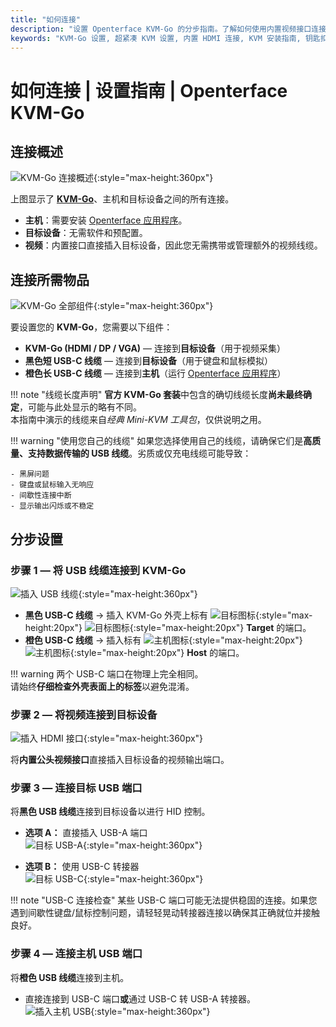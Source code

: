 ```yaml
---
title: "如何连接"
description: "设置 Openterface KVM-Go 的分步指南。了解如何使用内置视频接口连接主机和目标设备，体验超简单的直接插入式连接。"
keywords: "KVM-Go 设置, 超紧凑 KVM 设置, 内置 HDMI 连接, KVM 安装指南, 钥匙扣 KVM 设置, USB KVM 连接, 无显示器设置, 便携式 KVM 设置"
---
```


# **如何连接** | 设置指南 | Openterface KVM-Go

## **连接概述**

![KVM-Go 连接概述](https://assets.openterface.com/images/kvm-go/step-0-overview.webp){:style="max-height:360px"}

上图显示了 [**KVM-Go**](/product/kvm-go)、主机和目标设备之间的所有连接。

- **主机**：需要安装 [Openterface 应用程序](/app)。  
- **目标设备**：无需软件和预配置。
- **视频**：内置接口直接插入目标设备，因此您无需携带或管理额外的视频线缆。

## **连接所需物品**

![KVM-Go 全部组件](https://assets.openterface.com/images/kvm-go/step-0-all-parts.webp){:style="max-height:360px"}

要设置您的 **KVM-Go**，您需要以下组件：

- **KVM-Go (HDMI / DP / VGA)** — 连接到**目标设备**（用于视频采集）  
- **黑色短 USB-C 线缆** — 连接到**目标设备**（用于键盘和鼠标模拟）
- **橙色长 USB-C 线缆** — 连接到**主机**（运行 [Openterface 应用程序](/app)）

!!! note "线缆长度声明"
    **官方 KVM-Go 套装**中包含的确切线缆长度**尚未最终确定**，可能与此处显示的略有不同。  
    本指南中演示的线缆来自*经典 Mini-KVM 工具包*，仅供说明之用。

!!! warning "使用您自己的线缆"
    如果您选择使用自己的线缆，请确保它们是**高质量、支持数据传输的 USB 线缆**。劣质或仅充电线缆可能导致：
    
    - 黑屏问题
    - 键盘或鼠标输入无响应
    - 间歇性连接中断
    - 显示输出闪烁或不稳定

## **分步设置**

### **步骤 1 — 将 USB 线缆连接到 KVM-Go**
![插入 USB 线缆](https://assets.openterface.com/images/kvm-go/step-1-plugged.webp){:style="max-height:360px"}

- **黑色 USB-C 线缆** → 插入 KVM-Go 外壳上标有 ![目标图标](https://assets.openterface.com/images/shell-icons/target-computer.svg#only-light){:style="max-height:20px"} ![目标图标](https://assets.openterface.com/images/shell-icons/target-computer_1.svg#only-dark){:style="max-height:20px"} **Target** 的端口。  
- **橙色 USB-C 线缆** → 插入标有 ![主机图标](https://assets.openterface.com/images/shell-icons/host-computer.svg#only-light){:style="max-height:20px"} ![主机图标](https://assets.openterface.com/images/shell-icons/host-computer_1.svg#only-dark){:style="max-height:20px"} **Host** 的端口。

!!! warning
    两个 USB-C 端口在物理上完全相同。  
    请始终**仔细检查外壳表面上的标签**以避免混淆。

### **步骤 2 — 将视频连接到目标设备**
![插入 HDMI 接口](https://assets.openterface.com/images/kvm-go/step-3-hdmi-plugged.webp){:style="max-height:360px"}

将**内置公头视频接口**直接插入目标设备的视频输出端口。

### **步骤 3 — 连接目标 USB 端口**
将**黑色 USB 线缆**连接到目标设备以进行 HID 控制。

- **选项 A：** 直接插入 USB-A 端口  
  ![目标 USB-A](https://assets.openterface.com/images/kvm-go/step-4-target-plugged-b.webp){:style="max-height:360px"}

- **选项 B：** 使用 USB-C 转接器  
  ![目标 USB-C](https://assets.openterface.com/images/kvm-go/step-4-target-plugged-a.webp){:style="max-height:360px"}

!!! note "USB-C 连接检查"
    某些 USB-C 端口可能无法提供稳固的连接。如果您遇到间歇性键盘/鼠标控制问题，请轻轻晃动转接器连接以确保其正确就位并接触良好。


### **步骤 4 — 连接主机 USB 端口**
将**橙色 USB 线缆**连接到主机。

- 直接连接到 USB-C 端口**或**通过 USB-C 转 USB-A 转接器。  
  ![插入主机 USB](https://assets.openterface.com/images/kvm-go/step-5-plug-in-host-computer-1.webp){:style="max-height:360px"}

